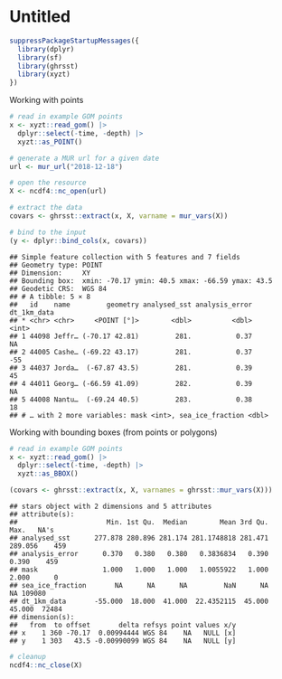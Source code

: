 Untitled
================

``` r
suppressPackageStartupMessages({
  library(dplyr)
  library(sf)
  library(ghrsst)
  library(xyzt)
})
```

Working with points

``` r
# read in example GOM points
x <- xyzt::read_gom() |>
  dplyr::select(-time, -depth) |>
  xyzt::as_POINT()

# generate a MUR url for a given date
url <- mur_url("2018-12-18")

# open the resource
X <- ncdf4::nc_open(url)

# extract the data 
covars <- ghrsst::extract(x, X, varname = mur_vars(X))

# bind to the input
(y <- dplyr::bind_cols(x, covars))
```

    ## Simple feature collection with 5 features and 7 fields
    ## Geometry type: POINT
    ## Dimension:     XY
    ## Bounding box:  xmin: -70.17 ymin: 40.5 xmax: -66.59 ymax: 43.5
    ## Geodetic CRS:  WGS 84
    ## # A tibble: 5 × 8
    ##   id    name         geometry analysed_sst analysis_error dt_1km_data
    ## * <chr> <chr>     <POINT [°]>        <dbl>          <dbl>       <int>
    ## 1 44098 Jeffr… (-70.17 42.81)         281.           0.37          NA
    ## 2 44005 Cashe… (-69.22 43.17)         281.           0.37         -55
    ## 3 44037 Jorda…  (-67.87 43.5)         281.           0.39          45
    ## 4 44011 Georg… (-66.59 41.09)         282.           0.39          NA
    ## 5 44008 Nantu…  (-69.24 40.5)         283.           0.38          18
    ## # … with 2 more variables: mask <int>, sea_ice_fraction <dbl>

Working with bounding boxes (from points or polygons)

``` r
# read in example GOM points
x <- xyzt::read_gom() |>
  dplyr::select(-time, -depth) |>
  xyzt::as_BBOX()

(covars <- ghrsst::extract(x, X, varnames = ghrsst::mur_vars(X)))
```

    ## stars object with 2 dimensions and 5 attributes
    ## attribute(s):
    ##                      Min. 1st Qu.  Median        Mean 3rd Qu.    Max.   NA's
    ## analysed_sst      277.878 280.896 281.174 281.1748818 281.471 289.056    459
    ## analysis_error      0.370   0.380   0.380   0.3836834   0.390   0.390    459
    ## mask                1.000   1.000   1.000   1.0055922   1.000   2.000      0
    ## sea_ice_fraction       NA      NA      NA         NaN      NA      NA 109080
    ## dt_1km_data       -55.000  18.000  41.000  22.4352115  45.000  45.000  72484
    ## dimension(s):
    ##   from  to offset       delta refsys point values x/y
    ## x    1 360 -70.17  0.00994444 WGS 84    NA   NULL [x]
    ## y    1 303   43.5 -0.00990099 WGS 84    NA   NULL [y]

``` r
# cleanup
ncdf4::nc_close(X)
```
